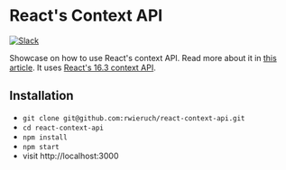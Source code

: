 # React's Context API

[![Slack](https://slack-the-road-to-learn-react.wieruch.com/badge.svg)](https://slack-the-road-to-learn-react.wieruch.com/)

Showcase on how to use React's context API. Read more about it in [this article](https://www.robinwieruch.de/react-context-api). It uses [React's 16.3 context API](https://reactjs.org/blog/2018/03/29/react-v-16-3.html).

## Installation

* `git clone git@github.com:rwieruch/react-context-api.git`
* `cd react-context-api`
* `npm install`
* `npm start`
* visit http://localhost:3000
